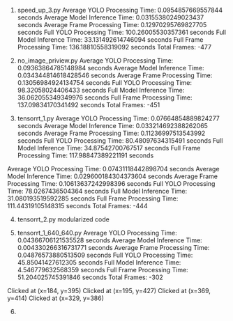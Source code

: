 1. speed_up_3.py
Average YOLO Processing Time: 0.0954857669557844 seconds
Average Model Inference Time: 0.03155380249023437 seconds
Average Frame Processing Time: 0.12970295769827705 seconds
Full YOLO Processing Time: 100.26005530357361 seconds
Full Model Inference Time: 33.131492614746094 seconds
Full Frame Processing Time: 136.18810558319092 seconds
Total Frames: -477

2. no_image_priview.py
Average YOLO Processing Time: 0.09363864785148984 seconds
Average Model Inference Time: 0.034344814618428546 seconds
Average Frame Processing Time: 0.13056984924134754 seconds
Full YOLO Processing Time: 98.32058024406433 seconds
Full Model Inference Time: 36.062055349349976 seconds
Full Frame Processing Time: 137.09834170341492 seconds
Total Frames: -451

3. tensorrt_1.py
Average YOLO Processing Time: 0.07664854889824277 seconds
Average Model Inference Time: 0.033214692388262065 seconds
Average Frame Processing Time: 0.11236997513543992 seconds
Full YOLO Processing Time: 80.48097634315491 seconds
Full Model Inference Time: 34.87542700767517 seconds
Full Frame Processing Time: 117.98847389221191 seconds

Average YOLO Processing Time: 0.07431118442898704 seconds
Average Model Inference Time: 0.029600184304373604 seconds
Average Frame Processing Time: 0.10613637242998396 seconds
Full YOLO Processing Time: 78.0267436504364 seconds
Full Model Inference Time: 31.080193519592285 seconds
Full Frame Processing Time: 111.44319105148315 seconds
Total Frames: -444

4. tensorrt_2.py
modularized code

5. tensorrt_1_640_640.py
Average YOLO Processing Time: 0.04366706121535528 seconds
Average Model Inference Time: 0.004330266316731771 seconds
Average Frame Processing Time: 0.04876573880513509 seconds
Full YOLO Processing Time: 45.85041427612305 seconds
Full Model Inference Time: 4.546779632568359 seconds
Full Frame Processing Time: 51.204025745391846 seconds
Total Frames: -302

Clicked at (x=184, y=395)
Clicked at (x=195, y=427)
Clicked at (x=369, y=414)
Clicked at (x=329, y=386)

6. 